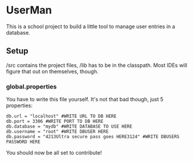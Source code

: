 # UserMan

This is a school project to build a little tool to manage user entries in a database.

## Setup

/src contains the project files, /lib has to be in the classpath. Most IDEs will figure that out on themselves, though.

### global.properties

You have to write this file yourself. It's not that bad though, just 5 properties:

    db.url = "localhost" #WRITE URL TO DB HERE
    db.port = 3306 #WRITE PORT TO DB HERE
    db.database = "mydb" #WRITE DATABASE TO USE HERE
    db.username = "root" #WRITE DBUSER HERE
    db.password = "4213Ultra secure pass goes HERE3124" #WRITE DBUSERS PASSWORD HERE
    
You should now be all set to contribute!